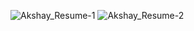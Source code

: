 ![Akshay_Resume-1](https://user-images.githubusercontent.com/26142476/57829803-c9d9b580-77cd-11e9-8ddc-7aae6f714d08.png)
![Akshay_Resume-2](https://user-images.githubusercontent.com/26142476/57829807-cb0ae280-77cd-11e9-95a6-669aa99c658e.png)
